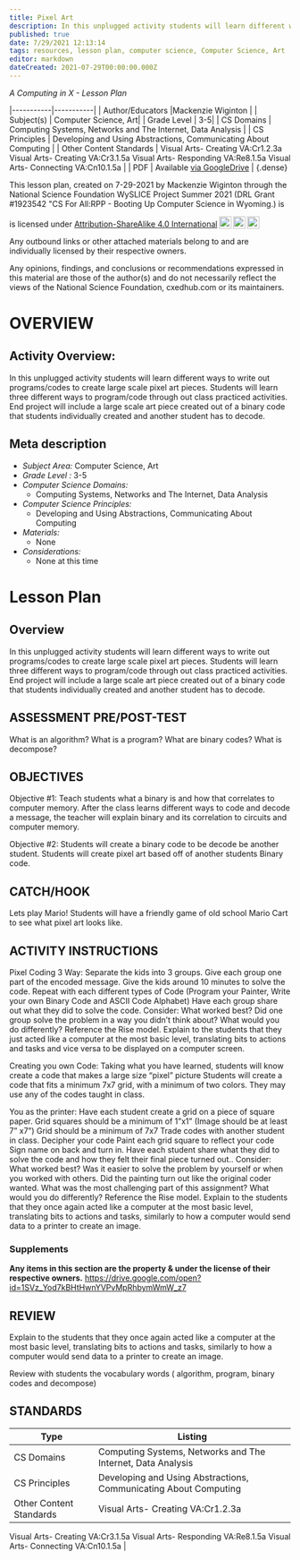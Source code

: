 ```yaml
---
title: Pixel Art
description: In this unplugged activity students will learn different ways to write out programs/codes to create large scale pixel art pieces. Students will learn three different ways to program/code through out class practiced activities. End project will include a large scale art piece created out of a binary code that students individually created and another student has to decode.
published: true
date: 7/29/2021 12:13:14
tags: resources, lesson plan, computer science, Computer Science, Art 
editor: markdown
dateCreated: 2021-07-29T00:00:00.000Z
---
```

*A Computing in X - Lesson Plan*

|-----------|-----------|
| Author/Educators |Mackenzie Wiginton |
| Subject(s) | Computer Science, Art|
| Grade Level | 3-5|
| CS Domains | Computing Systems, Networks and The Internet, Data Analysis |
| CS Principles | Developing and Using Abstractions, Communicating About Computing |
| Other Content Standards | Visual Arts- Creating VA:Cr1.2.3a
Visual Arts- Creating VA:Cr3.1.5a
Visual Arts- Responding VA:Re8.1.5a
Visual Arts- Connecting VA:Cn10.1.5a | 
| PDF | Available [via GoogleDrive](https://drive.google.com/open?id=1POFnKkuycYFSY5z44W0X3wRhPOpCg-ni) |
{.dense}






This lesson plan, created on 7-29-2021 by Mackenzie Wiginton through the National Science Foundation WySLICE Project Summer 2021 (DRL Grant #1923542 "CS For All:RPP - Booting Up Computer Science in Wyoming.) is  <p xmlns:cc="http://creativecommons.org/ns#" >  is licensed under <a href="http://creativecommons.org/licenses/by-sa/4.0/?ref=chooser-v1" target="_blank" rel="license noopener noreferrer" style="display:inline-block;">Attribution-ShareAlike 4.0 International<img style="height:22px!important;margin-left:3px;vertical-align:text-bottom;" src="https://mirrors.creativecommons.org/presskit/icons/cc.svg?ref=chooser-v1"><img style="height:22px!important;margin-left:3px;vertical-align:text-bottom;" src="https://mirrors.creativecommons.org/presskit/icons/by.svg?ref=chooser-v1"><img style="height:22px!important;margin-left:3px;vertical-align:text-bottom;" src="https://mirrors.creativecommons.org/presskit/icons/sa.svg?ref=chooser-v1"></a></p>


Any outbound links or other attached materials belong to and are individually licensed by their respective owners. 


Any opinions, findings, and conclusions or recommendations expressed in this material are those of the author(s) and do not necessarily reflect the views of the National Science Foundation, cxedhub.com or its maintainers.


# OVERVIEW
## Activity Overview:  
In this unplugged activity students will learn different ways to write out programs/codes to create large scale pixel art pieces. Students will learn three different ways to program/code through out class practiced activities. End project will include a large scale art piece created out of a binary code that students individually created and another student has to decode.
## Meta description
+ *Subject Area:* Computer Science, Art 
+ *Grade Level :* 3-5 
+ *Computer Science Domains:*
   + Computing Systems, Networks and The Internet, Data Analysis
+ *Computer Science Principles:*
   + Developing and Using Abstractions, Communicating About Computing
+ *Materials:* 
   + None
+ *Considerations:*
   + None at this time


# Lesson Plan
## Overview
In this unplugged activity students will learn different ways to write out programs/codes to create large scale pixel art pieces. Students will learn three different ways to program/code through out class practiced activities. End project will include a large scale art piece created out of a binary code that students individually created and another student has to decode.
## ASSESSMENT PRE/POST-TEST
What is an algorithm? 
What is a program? 
What are binary codes? 
What is decompose?
## OBJECTIVES
Objective #1: Teach students what a binary is and how that correlates to computer memory. After the class learns different ways to code and decode a message, the teacher will explain binary and its correlation to circuits and computer memory.


Objective #2: Students will create a binary code to be decode be another student. Students will create pixel art based off of another students Binary code.


## CATCH/HOOK
Lets play Mario! Students will have a friendly game of old school Mario Cart to see what pixel art looks like.


## ACTIVITY INSTRUCTIONS
Pixel Coding 3 Way:
Separate the kids into 3 groups.
Give each group one part of the encoded message.
Give the kids around 10 minutes to solve the code.
Repeat with each different types of Code (Program your Painter, Write your own Binary Code and ASCII Code Alphabet)
Have each group share out what they did to solve the code. 
Consider: What worked best? Did one group solve the problem in a way you didn’t think about? What would you do differently? 
Reference the Rise model.
Explain to the students that they just acted like a computer at the most basic level, translating bits to actions and tasks and vice versa to be displayed on a computer screen.


Creating you own Code:
Taking what you have learned, students will know create a code that makes a large size “pixel” picture
Students will create  a code that fits a minimum 7x7 grid, with a minimum of two colors.
They may use any of the codes taught in class.


You as the printer:
Have each student create a grid on a piece of square paper. 
Grid squares should be a minimum of 1”x1”  (Image should be at least 7” x7”)
Grid should be a minimum of 7x7
Trade codes with another student in class.
Decipher your code
Paint each grid square to reflect your code
Sign name on back and turn in.
Have each student share what they did to solve the code and how they felt their final piece turned out.. 
Consider: What worked best? Was it easier to  solve the problem by yourself or when you worked with others. Did the painting turn out like the original coder wanted. What was the most challenging part of this assignment?  What would you do differently? 
Reference the Rise model.
Explain to the students that they once again acted  like a computer at the most basic level, translating bits to actions and tasks, similarly to how a computer would send data to a printer to create an image.


### Supplements
**Any items in this section are the property & under the license of their respective owners.**
https://drive.google.com/open?id=1SVz_Yod7kBHtHwnYVPvMpRhbymWmW_z7




## REVIEW
Explain to the students that they once again acted  like a computer at the most basic level, translating bits to actions and tasks, similarly to how a computer would send data to a printer to create an image. 


Review with students the vocabulary words ( algorithm, program, binary codes and decompose)
## STANDARDS        
| Type | Listing | 
|-----------|-----------|
| CS Domains  | Computing Systems, Networks and The Internet, Data Analysis|
| CS Principles   | Developing and Using Abstractions, Communicating About Computing|
| Other Content Standards | Visual Arts- Creating VA:Cr1.2.3a
Visual Arts- Creating VA:Cr3.1.5a
Visual Arts- Responding VA:Re8.1.5a
Visual Arts- Connecting VA:Cn10.1.5a  |